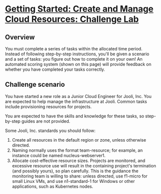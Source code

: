 # [Getting Started: Create and Manage Cloud Resources: Challenge Lab](https://www.qwiklabs.com/focuses/10258?parent=catalog)

## Overview
You must complete a series of tasks within the allocated time period. Instead of following step-by-step instructions, you'll be given a scenario and a set of tasks: you figure out how to complete it on your own! An automated scoring system (shown on this page) will provide feedback on whether you have completed your tasks correctly.

## Challenge scenario
You have started a new role as a Junior Cloud Engineer for Jooli, Inc. You are expected to help manage the infrastructure at Jooli. Common tasks include provisioning resources for projects.

You are expected to have the skills and knowledge for these tasks, so step-by-step guides are not provided.

Some Jooli, Inc. standards you should follow:
1. Create all resources in the default region or zone, unless otherwise directed.
2. Naming normally uses the format team-resource; for example, an instance could be named nucleus-webserver1.
3. Allocate cost-effective resource sizes. Projects are monitored, and excessive resource use will result in the containing project's termination (and possibly yours), so plan carefully. This is the guidance the monitoring team is willing to share: unless directed, use f1-micro for small Linux VMs, and use n1-standard-1 for Windows or other applications, such as Kubernetes nodes.
